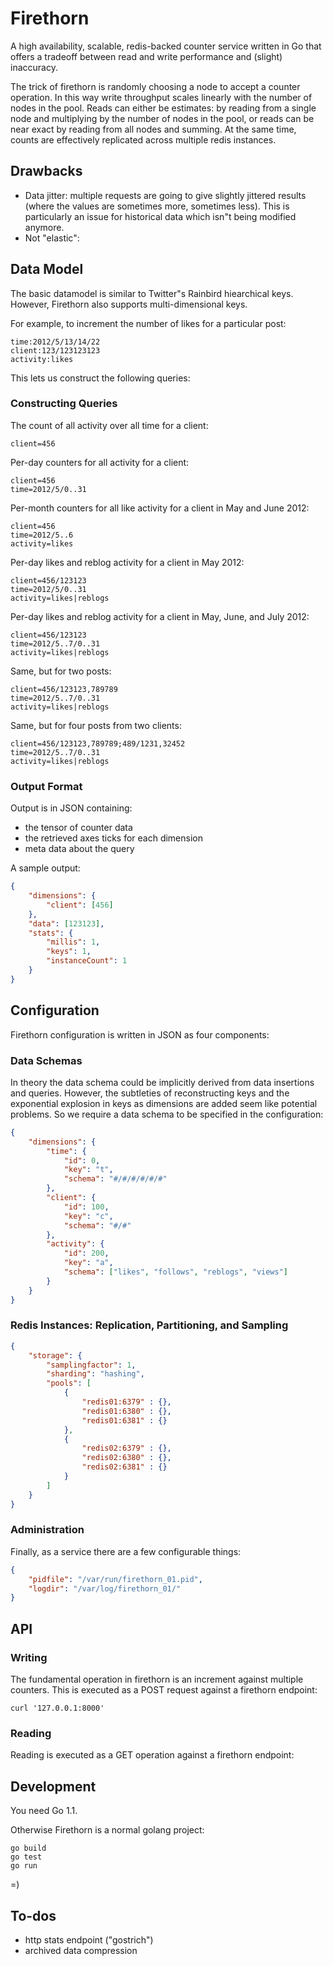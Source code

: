 # Firethorn
A high availability, scalable, redis-backed counter service written in Go that offers a tradeoff between read and write performance and (slight) inaccuracy.

The trick of firethorn is randomly choosing a node to accept a counter operation. In this way write throughput scales linearly with the number of nodes in the pool. Reads can either be estimates: by reading from a single node and multiplying by the number of nodes in the pool, or reads can be near exact by reading from all nodes and summing. At the same time, counts are effectively replicated across multiple redis instances.

## Drawbacks
* Data jitter: multiple requests are going to give slightly jittered results (where the values are sometimes more, sometimes less). This is particularly an issue for historical data which isn"t being modified anymore.
* Not "elastic": 


## Data Model
The basic datamodel is similar to Twitter"s Rainbird hiearchical keys. However, Firethorn also supports multi-dimensional keys.

For example, to increment the number of likes for a particular post:

    time:2012/5/13/14/22
    client:123/123123123
    activity:likes

This lets us construct the following queries:

### Constructing Queries


The count of all activity over all time for a client:

	client=456

Per-day counters for all activity for a client:

	client=456
	time=2012/5/0..31

Per-month counters for all like activity for a client in May and June 2012:

	client=456
	time=2012/5..6
	activity=likes

Per-day likes and reblog activity for a client in May 2012:

	client=456/123123
	time=2012/5/0..31
	activity=likes|reblogs

Per-day likes and reblog activity for a client in May, June, and July 2012:

	client=456/123123
	time=2012/5..7/0..31
	activity=likes|reblogs

Same, but for two posts:

	client=456/123123,789789
	time=2012/5..7/0..31
	activity=likes|reblogs

Same, but for four posts from two clients:

	client=456/123123,789789;489/1231,32452
	time=2012/5..7/0..31
	activity=likes|reblogs

### Output Format
Output is in JSON containing:

* the tensor of counter data
* the retrieved axes ticks for each dimension
* meta data about the query

A sample output:

```json
{
	"dimensions": {
		"client": [456]
	},
	"data": [123123],
	"stats": {
		"millis": 1,
		"keys": 1,
		"instanceCount": 1
	}
}
```

## Configuration
Firethorn configuration is written in JSON as four components:

### Data Schemas
In theory the data schema could be implicitly derived from data insertions and queries. However, the subtleties of reconstructing keys and the exponential explosion in keys as dimensions are added seem like potential problems. So we require a data schema to be specified in the configuration:

```json
{
	"dimensions": {
		"time": {
			"id": 0,
			"key": "t",
			"schema": "#/#/#/#/#/#"
		},
		"client": {
			"id": 100,
			"key": "c",
			"schema": "#/#"
		},
		"activity": {
			"id": 200,
			"key": "a",
			"schema": ["likes", "follows", "reblogs", "views"]
		}
	}
}
```



### Redis Instances: Replication, Partitioning, and Sampling

```json
{
	"storage": {
		"samplingfactor": 1,
		"sharding": "hashing",
		"pools": [
			{
				"redis01:6379" : {},
				"redis01:6380" : {},
				"redis01:6381" : {}
			},
			{
				"redis02:6379" : {},
				"redis02:6380" : {},
				"redis02:6381" : {}
			}
		]
	}
}
```


### Administration

Finally, as a service there are a few configurable things:

```json
{
	"pidfile": "/var/run/firethorn_01.pid",
	"logdir": "/var/log/firethorn_01/"
}
```


## API
### Writing
The fundamental operation in firethorn is an increment against multiple counters. This is executed as a POST request against a firethorn endpoint:

	curl '127.0.0.1:8000'

### Reading
Reading is executed as a GET operation against a firethorn endpoint:


## Development

You need Go 1.1.

Otherwise Firethorn is a normal golang project:

    go build
    go test
    go run

=)



## To-dos
* http stats endpoint ("gostrich")
* archived data compression